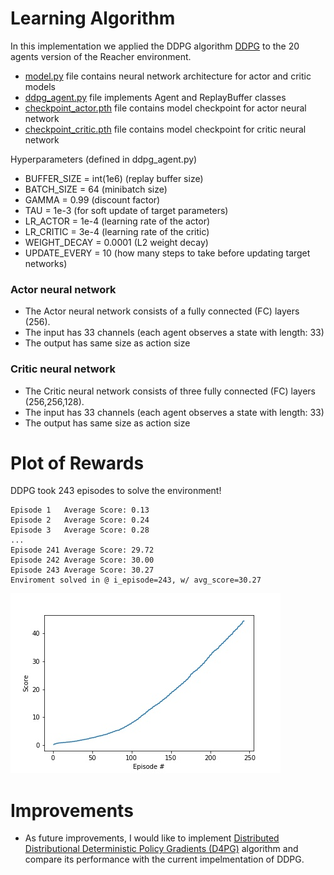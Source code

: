 # Learning Algorithm
In this implementation we applied the DDPG algorithm [DDPG](https://arxiv.org/pdf/1509.02971.pdf) to the 20 agents version of the Reacher environment.

* [model.py](model.py) file contains neural network architecture for actor and critic models
* [ddpg_agent.py](ddpg_agent.py) file implements Agent and ReplayBuffer classes
* [checkpoint_actor.pth](checkpoint_actor.pth) file contains model checkpoint for actor neural network
* [checkpoint_critic.pth](checkpoint_critic.pth) file contains model checkpoint for critic neural network

Hyperparameters (defined in ddpg_agent.py)

* BUFFER_SIZE = int(1e6)  (replay buffer size)
* BATCH_SIZE = 64        (minibatch size)
* GAMMA = 0.99            (discount factor)
* TAU = 1e-3              (for soft update of target parameters)
* LR_ACTOR = 1e-4         (learning rate of the actor)
* LR_CRITIC = 3e-4        (learning rate of the critic)
* WEIGHT_DECAY = 0.0001        (L2 weight decay)
* UPDATE_EVERY = 10        (how many steps to take before updating target networks)

### Actor neural network

* The Actor neural network consists of a  fully connected (FC) layers (256).
* The input has 33 channels (each agent observes a state with length: 33)
* The output has same size as action size

### Critic neural network

* The Critic neural network consists of three fully connected (FC) layers (256,256,128).
* The input has 33 channels (each agent observes a state with length: 33)
* The output has same size as action size


# Plot of Rewards

DDPG took 243 episodes to solve the environment!

```
Episode 1	Average Score: 0.13
Episode 2	Average Score: 0.24
Episode 3	Average Score: 0.28
...
Episode 241	Average Score: 29.72
Episode 242	Average Score: 30.00
Episode 243	Average Score: 30.27
Enviroment solved in @ i_episode=243, w/ avg_score=30.27
```

![Rewards per episode](scoreoverepisodes.jpg)

# Improvements

* As future improvements, I would like to implement [Distributed Distributional Deterministic Policy Gradients (D4PG)](https://openreview.net/forum?id=SyZipzbCb) algorithm and compare its performance with the current impelmentation of DDPG.